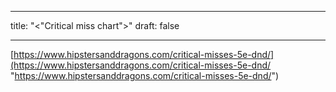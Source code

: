 

---
title: "<"Critical miss chart">"
draft: false

---

[https://www.hipstersanddragons.com/critical-misses-5e-dnd/](https://www.hipstersanddragons.com/critical-misses-5e-dnd/ "https://www.hipstersanddragons.com/critical-misses-5e-dnd/")

